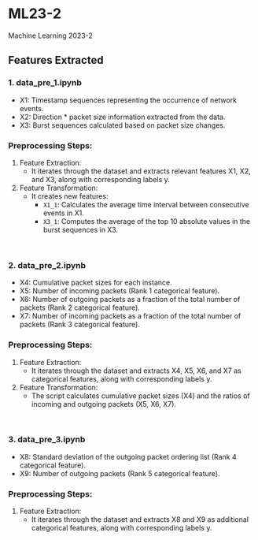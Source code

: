 # ML23-2
Machine Learning 2023-2

<h2>Features Extracted</h2>

<h3>1. data_pre_1.ipynb</h3>
<ul>
  <li>X1: Timestamp sequences representing the occurrence of network events.</li>
  <li>X2: Direction * packet size information extracted from the data.</li>
  <li>X3: Burst sequences calculated based on packet size changes.</li>
</ul>

<h3>Preprocessing Steps:</h3>
<ol>
  <li>Feature Extraction:
    <ul>
      <li>It iterates through the dataset and extracts relevant features X1, X2, and X3, along with corresponding labels y.</li>
    </ul>
  </li>
  <li>Feature Transformation:
    <ul>
      <li>It creates new features:
        <ul>
          <li><code>X1_1</code>: Calculates the average time interval between consecutive events in X1.</li>
          <li><code>X3_1</code>: Computes the average of the top 10 absolute values in the burst sequences in X3.</li>
        </ul>
      </li>
    </ul>
  </li>
</ol>
 
<br>
<h3>2. data_pre_2.ipynb</h3>
<ul>
  <li>X4: Cumulative packet sizes for each instance.</li>
  <li>X5: Number of incoming packets (Rank 1 categorical feature).</li>
  <li>X6: Number of outgoing packets as a fraction of the total number of packets (Rank 2 categorical feature).</li>
  <li>X7: Number of incoming packets as a fraction of the total number of packets (Rank 3 categorical feature).</li>
</ul>

<h3>Preprocessing Steps:</h3>
<ol>
  <li>Feature Extraction:
    <ul>
      <li>It iterates through the dataset and extracts X4, X5, X6, and X7 as categorical features, along with corresponding labels y.</li>
    </ul>
  </li>
  <li>Feature Transformation:
    <ul>
      <li>The script calculates cumulative packet sizes (X4) and the ratios of incoming and outgoing packets (X5, X6, X7).</li>
    </ul>
  </li>
</ol>

<br>
<h3>3. data_pre_3.ipynb</h3>
<ul>
  <li>X8: Standard deviation of the outgoing packet ordering list (Rank 4 categorical feature).</li>
  <li>X9: Number of outgoing packets (Rank 5 categorical feature).</li>
</ul>

<h3>Preprocessing Steps:</h3>
<ol>
  <li>Feature Extraction:
    <ul>
      <li>It iterates through the dataset and extracts X8 and X9 as additional categorical features, along with corresponding labels y.</li>
    </ul>
  </li>
</ol>
